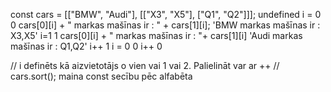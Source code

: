 const cars = [["BMW", "Audi"], [["X3", "X5"], ["Q1", "Q2"]]];
undefined
i = 0
0
cars[0][i] + " markas mašīnas ir :  " + cars[1][i];
'BMW markas mašīnas ir :  X3,X5'
i=1
1
cars[0][i] + " markas mašīnas ir : "+ cars[1][i]
'Audi markas mašīnas ir : Q1,Q2'
i++
1
i = 0
0
i++
0

// i definēts kā aizvietotājs o vien vai 1 vai 2. Palielināt var ar ++
// cars.sort(); maina const secību pēc alfabēta

